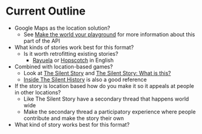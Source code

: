 # Current Outline

* Google Maps as the location solution?
  * See [Make the world your playground](cloud.google.com/maps-platform/gaming/) for more information about this part of the API
* What kinds of stories work best for this format?
  * Is it worth retrofitting existing stories?
    * [Rayuela](https://es.wikipedia.org/wiki/Rayuela_(novela)) or [Hopscotch](https://en.wikipedia.org/wiki/Hopscotch_(Cort%C3%A1zar_novel)) in English
* Combined with location-based games?
  * Look at [The Silent Story](http://www.thesilenthistory.com/) and [The Silent Story: What is this?](http://www.thesilenthistory.com/what)
  * [Inside The Silent History](http://contentsmagazine.com/articles/inside-the-silent-history/) is also a good reference
* If the story is location based how do you make it so it appeals at people in other locations?
  * Like The Silent Story have a secondary thread that happens world wide
  * Make the secondary thread a participatory experience where people contribute and make the story their own
* What kind of story works best for this format?
